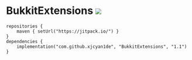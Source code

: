 # BukkitExtensions [![](https://jitpack.io/v/XjCyan1de/BukkitExtensions.svg)](https://jitpack.io/#XjCyan1de/BukkitExtensions)

```
repositories {
    maven { setUrl("https://jitpack.io/") }
}
dependencies {
    implementation("com.github.xjcyan1de", "BukkitExtensions", "1.1")
}
```
